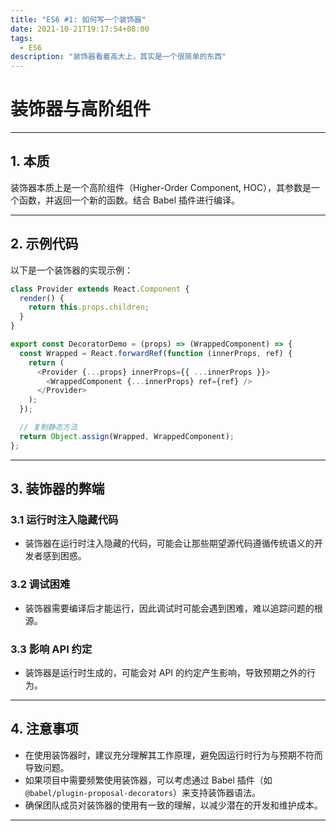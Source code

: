 ```yaml
---
title: "ES6 #1: 如何写一个装饰器"
date: 2021-10-21T19:17:54+08:00
tags:
  - ES6
description: "装饰器看着高大上，其实是一个很简单的东西"
---
```


# 装饰器与高阶组件

---

## **1. 本质**

装饰器本质上是一个高阶组件（Higher-Order Component, HOC），其参数是一个函数，并返回一个新的函数。结合 Babel 插件进行编译。

---

## **2. 示例代码**

以下是一个装饰器的实现示例：

```js
class Provider extends React.Component {
  render() {
    return this.props.children;
  }
}

export const DecoratorDemo = (props) => (WrappedComponent) => {
  const Wrapped = React.forwardRef(function (innerProps, ref) {
    return (
      <Provider {...props} innerProps={{ ...innerProps }}>
        <WrappedComponent {...innerProps} ref={ref} />
      </Provider>
    );
  });

  // 复制静态方法
  return Object.assign(Wrapped, WrappedComponent);
};
```

---

## **3. 装饰器的弊端**

### **3.1 运行时注入隐藏代码**
- 装饰器在运行时注入隐藏的代码，可能会让那些期望源代码遵循传统语义的开发者感到困惑。

### **3.2 调试困难**
- 装饰器需要编译后才能运行，因此调试时可能会遇到困难，难以追踪问题的根源。

### **3.3 影响 API 约定**
- 装饰器是运行时生成的，可能会对 API 的约定产生影响，导致预期之外的行为。

---

## **4. 注意事项**

- 在使用装饰器时，建议充分理解其工作原理，避免因运行时行为与预期不符而导致问题。
- 如果项目中需要频繁使用装饰器，可以考虑通过 Babel 插件（如 `@babel/plugin-proposal-decorators`）来支持装饰器语法。
- 确保团队成员对装饰器的使用有一致的理解，以减少潜在的开发和维护成本。

---